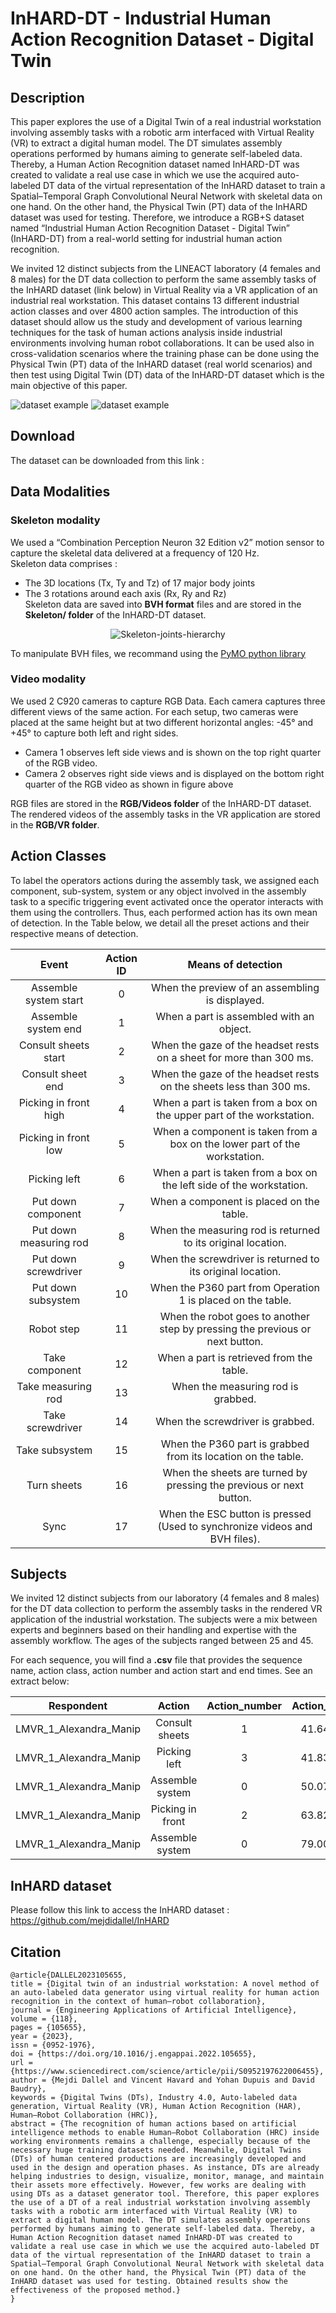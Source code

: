 # InHARD-DT - Industrial Human Action Recognition Dataset - Digital Twin

## Description
This paper explores the use of a Digital Twin of a real industrial workstation involving assembly tasks with a robotic arm interfaced with Virtual Reality (VR) to extract a digital human model. The DT simulates assembly operations performed by humans aiming to generate self-labeled data. Thereby, a Human Action Recognition dataset named InHARD-DT was created to validate a real use case in which we use the acquired auto-labeled DT data of the virtual representation of the InHARD dataset to train a Spatial–Temporal Graph Convolutional Neural Network with skeletal data on one hand. On the other hand, the Physical Twin (PT) data of the InHARD dataset was used for testing. Therefore, we introduce a RGB+S dataset named “Industrial Human Action Recognition Dataset - Digital Twin” (InHARD-DT) from a real-world setting for industrial human action recognition. 

We invited 12 distinct subjects from the LINEACT laboratory (4 females and 8 males) for the DT data collection to perform the same assembly tasks of the InHARD dataset (link below) in Virtual Reality via a VR application of an industrial real workstation. This dataset contains 13 different industrial action classes and over 4800 action samples. The introduction of this dataset should allow us the study and development of various learning techniques for the task of human actions analysis inside industrial environments involving human robot collaborations. It can be used also in cross-validation scenarios where the training phase can be done using the Physical Twin (PT) data of the InHARD dataset (real world scenarios) and then test using Digital Twin (DT) data of the InHARD-DT dataset which is the main objective of this paper. 

![dataset example](rsc/DT-For-HAR_1.jpg)
![dataset example](rsc/DT-For-HAR_2.jpg)

## Download
The dataset can be downloaded from this link : 

## Data Modalities  
### Skeleton modality 
We used a “Combination Perception Neuron 32 Edition v2” motion sensor to capture the skeletal data delivered at a frequency of 120 Hz.  
Skeleton data comprises :
* The 3D locations (Tx, Ty and Tz) of 17 major body joints
* The 3 rotations around each axis (Rx, Ry and Rz)  
Skeleton data are saved into **BVH format** files and are stored in the **Skeleton/ folder** of the InHARD-DT dataset.  

<p align="center">
	<img src="rsc/skeleton.png" alt="Skeleton-joints-hierarchy">
</p>

To manipulate BVH files, we recommand using the [PyMO python library](https://github.com/omimo/PyMO/)

### Video modality
We used 2 C920 cameras to capture RGB Data. Each camera captures three different views of the same action. For each setup, two cameras were placed at the same height but at two different horizontal angles: -45° and +45° to capture both left and right sides. 

* Camera 1 observes left side views and is shown on the top right quarter of the RGB video. 
* Camera 2 observes right side views and is displayed on the bottom right quarter of the RGB video as shown in figure above

RGB files are stored in the **RGB/Videos folder** of the InHARD-DT dataset. The rendered videos of the assembly tasks in the VR application are stored in the **RGB/VR folder**.

## Action Classes
To label the operators actions during the assembly task, we assigned each component, sub-system, system or any object involved in the assembly task to a specific triggering event activated once the operator interacts with them using the controllers. Thus, each performed action has its own mean of detection. In the Table below, we detail all the preset actions and their respective means of detection.

| Event | Action ID | Means of detection | 
|:-------------:|:-------------:|:-----------------------------:|
| Assemble system start| 0 | When the preview of an assembling is displayed. | 
| Assemble system end  | 1 | When a part is assembled with an object. | 
| Consult sheets start | 2 | When the gaze of the headset rests on a sheet for more than 300 ms. |
| Consult sheet end | 3 | When the gaze of the headset rests on the sheets less than 300 ms. |
| Picking in front high | 4 | When a part is taken from a box on the upper part of the workstation. |
| Picking in front low  | 5 | When a component is taken from a box on the lower part of the workstation. |
| Picking left | 6 | When a part is taken from a box on the left side of the workstation. |
| Put down component | 7 | When a component is placed on the table. |
| Put down measuring rod | 8 | When the measuring rod is returned to its original location. |
| Put down screwdriver | 9 | When the screwdriver is returned to its original location. |
| Put down subsystem | 10 | When the P360 part from Operation 1 is placed on the table. |
| Robot step | 11 | When the robot goes to another step by pressing the previous or next button. |
| Take component | 12 | When a part is retrieved from the table. |
| Take measuring rod | 13 | When the measuring rod is grabbed. |
| Take screwdriver | 14 | When the screwdriver is grabbed. |
| Take subsystem | 15 | When the P360 part is grabbed from its location on the table. |
| Turn sheets | 16 | When the sheets are turned by pressing the previous or next button. |
| Sync | 17 | When the ESC button is pressed (Used to synchronize videos and BVH files). |

## Subjects
We invited 12 distinct subjects from our laboratory (4 females and 8 males) for the DT data collection to perform the assembly tasks in the rendered VR application of the industrial workstation. The subjects were a mix between experts and beginners based on their handling and expertise with the assembly workflow. The ages of the subjects ranged between 25 and 45.

For each sequence, you will find a **.csv** file that provides the sequence name, action class, action number and action start and end times.
See an extract below:  

| Respondent | Action | Action_number | Action_start | Action_end |
|:-------------:|:-------------:|:-----------------------------:|:-------------:|:-------------:|
| LMVR_1_Alexandra_Manip | Consult sheets | 1 | 41.6412 | 45.7429
| LMVR_1_Alexandra_Manip | Picking left | 3 | 41.8339 | 45.3339
| LMVR_1_Alexandra_Manip | Assemble system | 0 | 50.0719 | 60.5766
| LMVR_1_Alexandra_Manip | Picking in front | 2 | 63.8237 | 66.8237
| LMVR_1_Alexandra_Manip | Assemble system | 0 | 79.0068 | 81.1070

## InHARD dataset
Please follow this link to access the InHARD dataset : https://github.com/mejdidallel/InHARD

## Citation
``` 
@article{DALLEL2023105655,
title = {Digital twin of an industrial workstation: A novel method of an auto-labeled data generator using virtual reality for human action recognition in the context of human–robot collaboration},
journal = {Engineering Applications of Artificial Intelligence},
volume = {118},
pages = {105655},
year = {2023},
issn = {0952-1976},
doi = {https://doi.org/10.1016/j.engappai.2022.105655},
url = {https://www.sciencedirect.com/science/article/pii/S0952197622006455},
author = {Mejdi Dallel and Vincent Havard and Yohan Dupuis and David Baudry},
keywords = {Digital Twins (DTs), Industry 4.0, Auto-labeled data generation, Virtual Reality (VR), Human Action Recognition (HAR), Human–Robot Collaboration (HRC)},
abstract = {The recognition of human actions based on artificial intelligence methods to enable Human–Robot Collaboration (HRC) inside working environments remains a challenge, especially because of the necessary huge training datasets needed. Meanwhile, Digital Twins (DTs) of human centered productions are increasingly developed and used in the design and operation phases. As instance, DTs are already helping industries to design, visualize, monitor, manage, and maintain their assets more effectively. However, few works are dealing with using DTs as a dataset generator tool. Therefore, this paper explores the use of a DT of a real industrial workstation involving assembly tasks with a robotic arm interfaced with Virtual Reality (VR) to extract a digital human model. The DT simulates assembly operations performed by humans aiming to generate self-labeled data. Thereby, a Human Action Recognition dataset named InHARD-DT was created to validate a real use case in which we use the acquired auto-labeled DT data of the virtual representation of the InHARD dataset to train a Spatial–Temporal Graph Convolutional Neural Network with skeletal data on one hand. On the other hand, the Physical Twin (PT) data of the InHARD dataset was used for testing. Obtained results show the effectiveness of the proposed method.}
}
```